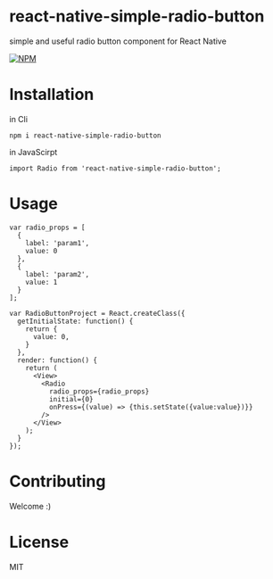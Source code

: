 # react-native-simple-radio-button
simple and useful radio button component for React Native

[![NPM](https://nodei.co/npm/react-native-simple-radio-button.png?downloads=true&downloadRank=true&stars=true)](https://nodei.co/npm/react-native-simple-radio-button/)

# Installation

in Cli

```
npm i react-native-simple-radio-button
```

in JavaScirpt

```
import Radio from 'react-native-simple-radio-button';
```


# Usage

```
var radio_props = [
  {
    label: 'param1',
    value: 0
  },
  {
    label: 'param2',
    value: 1
  }
];

var RadioButtonProject = React.createClass({
  getInitialState: function() {
    return {
      value: 0,
    }
  },
  render: function() {
    return (
      <View>
        <Radio
          radio_props={radio_props}
          initial={0}
          onPress={(value) => {this.setState({value:value})}}
        />
      </View>
    );
  }
});
```


# Contributing
Welcome :)


# License
MIT





